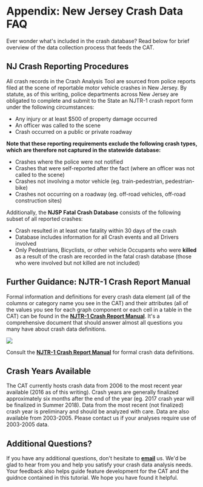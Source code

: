 # Appendix: New Jersey Crash Data FAQ

Ever wonder what's included in the crash database? Read below for brief overview of the data collection process that feeds the CAT.

## NJ Crash Reporting Procedures

All crash records in the Crash Analysis Tool are sourced from police reports filed at the scene of reportable motor vehicle crashes in New Jersey. By statute, as of this writing, police departments across New Jersey are obligated to complete and submit to the State an NJTR-1 crash report form under the following circumstances:

* Any injury or at least $500 of property damage occurred
* An officer was called to the scene
* Crash occurred on a public or private roadway

**Note that these reporting requirements exclude the following crash types, which are therefore not captured in the statewide database:**

* Crashes where the police were not notified
* Crashes that were self-reported after the fact \(where an officer was not called to the scene\)
* Crashes not involving a motor vehicle \(eg. train-pedestrian, pedestrian-bike\)
* Crashes not occurring on a roadway \(eg. off-road vehicles, off-road construction sites\)

Additionally, the **NJSP Fatal Crash Database** consists of the following subset of all reported crashes:

* Crash resulted in at least one fatality within 30 days of the crash
* Database includes information for all Crash events and all Drivers involved
* Only Pedestrians, Bicyclists, or other vehicle Occupants who were **killed** as a result of the crash are recorded in the fatal crash database \(those who were involved but not killed are not included\)

## Further Guidance: NJTR-1 Crash Report Manual

Formal information and definitions for every crash data element \(all of the columns or category name you see in the CAT\) and their attributes \(all of the values you see for each graph component or each cell in a table in the CAT\) can be found in the [**NJTR-1 Crash Report Manual**](http://www.state.nj.us/transportation/refdata/accident/pdf/NJTR-1CrashReportManual12517.pdf). It's a comprehensive document that should answer almost all questions you many have about crash data definitions.

[![](/assets/NJTR1_Manual_Cover_Tile.png)](http://www.state.nj.us/transportation/refdata/accident/pdf/NJTR-1CrashReportManual12517.pdf)

Consult the [**NJTR-1 Crash Report Manual**](http://www.state.nj.us/transportation/refdata/accident/pdf/NJTR-1CrashReportManual12517.pdf) for formal crash data definitions.

## Crash Years Available

The CAT currently hosts crash data from 2006 to the most recent year available \(2016 as of this writing\). Crash years are generally finalized approximately six months after the end of the year \(eg. 2017 crash year will be finalized in Summer 2018\). Data from the most recent \(not finalized\) crash year is preliminary and should be analyzed with care. Data are also available from 2003-2005. Please contact us if your analyses require use of 2003-2005 data.

## Additional Questions?

If you have any additional questions, don't hesitate to [**email**](mailto:thomas.hillman@rutgers.edu) us. We'd be glad to hear from you and help you satisfy your crash data analysis needs. Your feedback also helps guide feature development for the CAT and the guidnce contained in this tutorial. We hope you have found it helpful.

